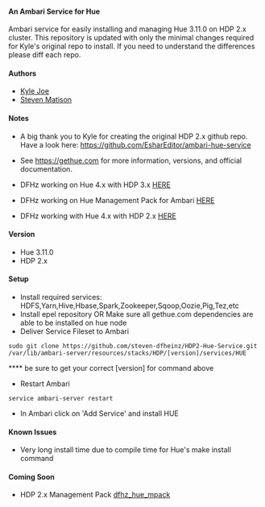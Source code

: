 #### An Ambari Service for Hue
Ambari service for easily installing and managing Hue 3.11.0 on HDP 2.x cluster.  This repository is updated with only the minimal changes required for Kyle's original repo to install.  If you need to understand the differences please diff each repo.

#### Authors
  - [Kyle Joe](https://github.com/EsharEditor)
  - [Steven Matison](https://github.com/steven-dfheinz)

#### Notes
- A big thank you to Kyle for creating the original HDP 2.x github repo. Have a look here:  https://github.com/EsharEditor/ambari-hue-service

- See https://gethue.com for more information, versions, and official documentation.
- DFHz working on Hue 4.x with HDP 3.x [HERE](https://github.com/steven-dfheinz/HDP3-Hue-Service)
- DFHz working on Hue Management Pack for Ambari [HERE](https://github.com/steven-dfheinz/dfhz_hue_mpack)
- DFHz working with Hue 4.x with HDP 2.x [HERE](https://github.com/steven-dfheinz/HDP2-Hue4-Service)

#### Version
- Hue 3.11.0
- HDP 2.x

#### Setup
- Install required services: HDFS,Yarn,Hive,Hbase,Spark,Zookeeper,Sqoop,Oozie,Pig,Tez,etc
- Install epel repository OR Make sure all gethue.com dependencies are able to be installed on hue node
- Deliver Service Fileset to Ambari   
``` 
sudo git clone https://github.com/steven-dfheinz/HDP2-Hue-Service.git /var/lib/ambari-server/resources/stacks/HDP/[version]/services/HUE
```
  **** be sure to get your correct [version] for command above
- Restart Ambari
```
service ambari-server restart
```
- In Ambari click on 'Add Service' and install HUE

#### Known Issues
- Very long install time due to compile time for Hue's make install command

#### Coming Soon
- HDP 2.x Management Pack [dfhz_hue_mpack](https://github.com/steven-dfheinz/dfhz_hue_mpack)
